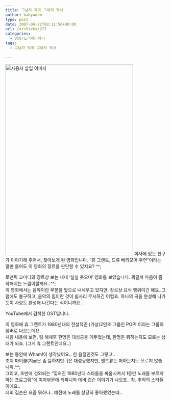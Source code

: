 ```yaml
---
title: 그남자 작곡 그여자 작사.
author: babyworm
type: post
date: 2007-04-22T08:11:56+00:00
url: /archives/272
categories:
  - 영화/드라마이야기
tags:
  - 그남자 작곡 그여자 작사

---
```

<img loading="lazy" decoding="async" src="https://i0.wp.com/babyworm.net/wordpress/wp-content/uploads/1/cfile7.uf.191532494D6A7ADD32612B.jpg?resize=400%2C600" class="aligncenter" width="400" height="600" alt="사용자 삽입 이미지" data-recalc-dims="1" />  
회사에 있는 친구가 이야기해 주어서, 찾아보게 된 영화입니다. &#8220;휴 그랜트, 드류 베리모어 주연&#8221;이라는 말만 들어도 이 영화의 장르를 판단할 수 있지요? ^^;

로맨틱 코미디의 장르상 보는 내내 &#8216;실실 웃으며&#8217; 영화를 보았습니다. 뭐랄까 마음이 좀 착해지는 느낌이랄까요..^^;  
이 영화에서는 음악이란 부분을 앞으로 내세우고 있지만, 장르상 요식 행위이긴 해요..그럼에도 불구하고, 음악의 힘이란 것이 쉽사리 무시하긴 어렵죠. 하나의 곡을 완성해 나가듯이 사랑도 완성해 나간다는 식이니까요..

YouTube에서 검색한 OST입니다. 



이 영화에 휴 그랜트가 1980년대의 전설적인 (가상)2인조 그룹인 POP! 이라는 그룹의 멤버로 나오는데요.  
처음 내용에 보면, 팀 해체후 한명은 대성공을 거두었는데, 한명은 뭐하는지도 모르는 상태가 되죠. (그게 휴 그랜트인데요..)

보는 동안에 Wham!이 생각났어요.. 한 음절인것도 그렇고..  
조지 마이클(지금은 좀 뜸하지만..)은 대성공했지만, 앤드류는 머하는지도 모르지 않습니까.^^;  
그리고, 초반에 섭외되는 &#8220;잊혀진 1980년대 스타들을 싸움시켜서 1등만 노래를 부르게하는 프로그램&#8221;에 여자부문에 티파니와 데비 깁슨 이야기가 나오죠.. 참..추억의 스타들이에요..  
데비 깁슨은 요즘 뭐하나.. 예전에 노래를 상당히 좋아했었는데..
